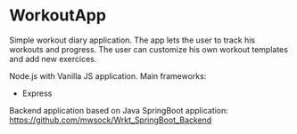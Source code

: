 # WorkoutApp
Simple workout diary application. 
The app lets the user to track his workouts and progress.
The user can customize his own workout templates and add new exercices.

Node.js with Vanilla JS application.
Main frameworks:
* Express

Backend application based on Java SpringBoot application:
https://github.com/mwsock/Wrkt_SpringBoot_Backend
